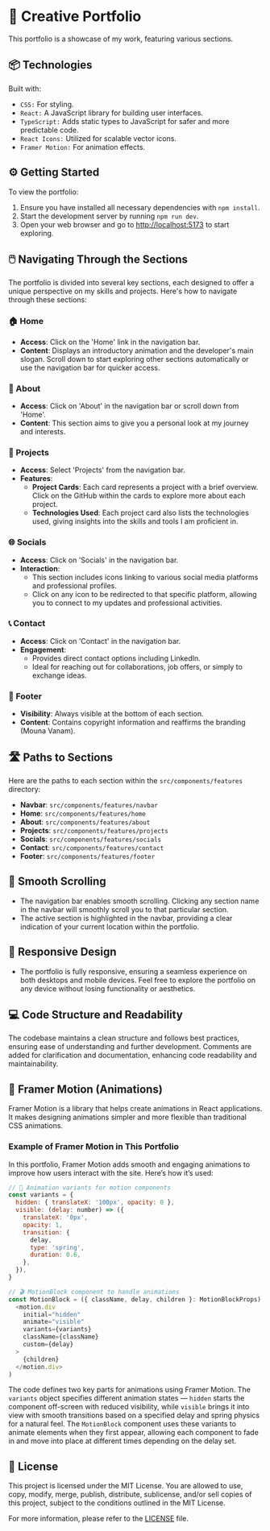 # 🎨 Creative Portfolio

This portfolio is a showcase of my work, featuring various sections.

## 📦 Technologies

Built with:

- `CSS:` For styling.
- `React:` A JavaScript library for building user interfaces.
- `TypeScript:` Adds static types to JavaScript for safer and more predictable code.
- `React Icons:` Utilized for scalable vector icons.
- `Framer Motion:` For animation effects.

## ⚙️ Getting Started

To view the portfolio:

1. Ensure you have installed all necessary dependencies with `npm install`.
2. Start the development server by running `npm run dev`.
3. Open your web browser and go to [http://localhost:5173](http://localhost:5173) to start exploring.

## 🖱️ Navigating Through the Sections

The portfolio is divided into several key sections, each designed to offer a unique perspective on my skills and projects. Here's how to navigate through these sections:

### 🏠 Home

- **Access**: Click on the 'Home' link in the navigation bar.
- **Content**: Displays an introductory animation and the developer's main slogan. Scroll down to start exploring other sections automatically or use the navigation bar for quicker access.

### 👤 About

- **Access**: Click on 'About' in the navigation bar or scroll down from 'Home'.
- **Content**: This section aims to give you a personal look at my journey and interests.

### 💼 Projects

- **Access**: Select 'Projects' from the navigation bar.
- **Features**:
  - **Project Cards**: Each card represents a project with a brief overview. Click on the GitHub within the cards to explore more about each project.
  - **Technologies Used**: Each project card also lists the technologies used, giving insights into the skills and tools I am  proficient in.

### 🌐 Socials

- **Access**: Click on 'Socials' in the navigation bar.
- **Interaction**:
  - This section includes icons linking to various social media platforms and professional profiles.
  - Click on any icon to be redirected to that specific platform, allowing you to connect to my  updates and professional activities.

### 📞 Contact

- **Access**: Click on 'Contact' in the navigation bar.
- **Engagement**:
  - Provides direct contact options including LinkedIn.
  - Ideal for reaching out for collaborations, job offers, or simply to exchange ideas.

### 📄 Footer

- **Visibility**: Always visible at the bottom of each section.
- **Content**: Contains copyright information and reaffirms the branding (Mouna Vanam).

## 🛣️ Paths to Sections

Here are the paths to each section within the `src/components/features` directory:

- **Navbar**: `src/components/features/navbar`
- **Home**: `src/components/features/home`
- **About**: `src/components/features/about`
- **Projects**: `src/components/features/projects`
- **Socials**: `src/components/features/socials`
- **Contact**: `src/components/features/contact`
- **Footer**: `src/components/features/footer`


## 🔄 Smooth Scrolling

- The navigation bar enables smooth scrolling. Clicking any section name in the navbar will smoothly scroll you to that particular section.
- The active section is highlighted in the navbar, providing a clear indication of your current location within the portfolio.

## 📱 Responsive Design

- The portfolio is fully responsive, ensuring a seamless experience on both desktops and mobile devices. Feel free to explore the portfolio on any device without losing functionality or aesthetics.

## 💻 Code Structure and Readability

The codebase maintains a clean structure and follows best practices, ensuring ease of understanding and further development. Comments are added for clarification and documentation, enhancing code readability and maintainability.

## 🎥 Framer Motion (Animations)

Framer Motion is a library that helps create animations in React applications. It makes designing animations simpler and more flexible than traditional CSS animations.

### Example of Framer Motion in This Portfolio

In this portfolio, Framer Motion adds smooth and engaging animations to improve how users interact with the site. Here’s how it’s used:

```javascript
// 🔄 Animation variants for motion components
const variants = {
  hidden: { translateX: '100px', opacity: 0 },
  visible: (delay: number) => ({
    translateX: '0px',
    opacity: 1,
    transition: {
      delay,
      type: 'spring',
      duration: 0.6,
    },
  }),
}

// 🎬 MotionBlock component to handle animations
const MotionBlock = ({ className, delay, children }: MotionBlockProps) => (
  <motion.div
    initial="hidden"
    animate="visible"
    variants={variants}
    className={className}
    custom={delay}
  >
    {children}
  </motion.div>
)
```

The code defines two key parts for animations using Framer Motion. The `variants` object specifies different animation states — `hidden` starts the component off-screen with reduced visibility, while `visible` brings it into view with smooth transitions based on a specified delay and spring physics for a natural feel. The `MotionBlock` component uses these variants to animate elements when they first appear, allowing each component to fade in and move into place at different times depending on the delay set.

## 📜 License

This project is licensed under the MIT License. You are allowed to use, copy, modify, merge, publish, distribute, sublicense, and/or sell copies of this project, subject to the conditions outlined in the MIT License.

For more information, please refer to the [LICENSE](./LICENSE) file.
